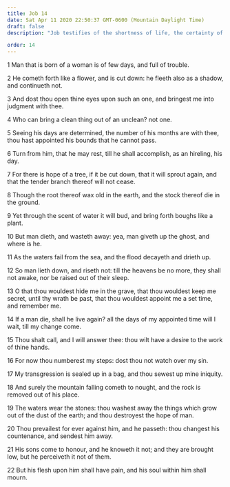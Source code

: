 ```yaml
---
title: Job 14
date: Sat Apr 11 2020 22:50:37 GMT-0600 (Mountain Daylight Time)
draft: false
description: "Job testifies of the shortness of life, the certainty of death, and the guarantee of a resurrection—He asks, If a man die, will he live again?—Job answers that he will await the Lord’s call to come forth from the grave."

order: 14
---
```

    
1 Man that is born of a woman is of few days, and full of trouble.

2 He cometh forth like a flower, and is cut down: he fleeth also as a shadow, and continueth not.

3 And dost thou open thine eyes upon such an one, and bringest me into judgment with thee.

4 Who can bring a clean thing out of an unclean? not one.

5 Seeing his days are determined, the number of his months are with thee, thou hast appointed his bounds that he cannot pass.

6 Turn from him, that he may rest, till he shall accomplish, as an hireling, his day.

7 For there is hope of a tree, if it be cut down, that it will sprout again, and that the tender branch thereof will not cease.

8 Though the root thereof wax old in the earth, and the stock thereof die in the ground.

9 Yet through the scent of water it will bud, and bring forth boughs like a plant.

10 But man dieth, and wasteth away: yea, man giveth up the ghost, and where is he.

11 As the waters fail from the sea, and the flood decayeth and drieth up.

12 So man lieth down, and riseth not: till the heavens be no more, they shall not awake, nor be raised out of their sleep.

13 O that thou wouldest hide me in the grave, that thou wouldest keep me secret, until thy wrath be past, that thou wouldest appoint me a set time, and remember me.

14 If a man die, shall he live again? all the days of my appointed time will I wait, till my change come.

15 Thou shalt call, and I will answer thee: thou wilt have a desire to the work of thine hands.

16 For now thou numberest my steps: dost thou not watch over my sin.

17 My transgression is sealed up in a bag, and thou sewest up mine iniquity.

18 And surely the mountain falling cometh to nought, and the rock is removed out of his place.

19 The waters wear the stones: thou washest away the things which grow out of the dust of the earth; and thou destroyest the hope of man.

20 Thou prevailest for ever against him, and he passeth: thou changest his countenance, and sendest him away.

21 His sons come to honour, and he knoweth it not; and they are brought low, but he perceiveth it not of them.

22 But his flesh upon him shall have pain, and his soul within him shall mourn.
